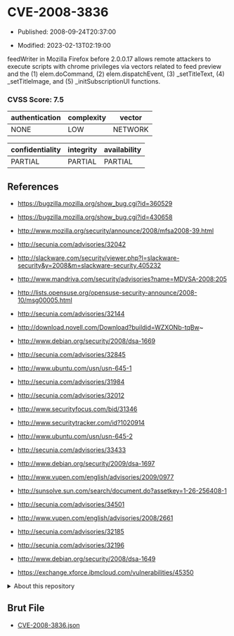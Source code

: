 # CVE-2008-3836

- Published: 2008-09-24T20:37:00

- Modified: 2023-02-13T02:19:00

feedWriter in Mozilla Firefox before 2.0.0.17 allows remote attackers to execute scripts with chrome privileges via vectors related to feed preview and the (1) elem.doCommand, (2) elem.dispatchEvent, (3) _setTitleText, (4) _setTitleImage, and (5) _initSubscriptionUI functions.

### CVSS Score: **7.5**

| authentication | complexity | vector |
| --- | --- | --- |
| NONE | LOW | NETWORK |

| confidentiality | integrity | availability |
| --- | --- | --- |
| PARTIAL | PARTIAL | PARTIAL |

## References

* https://bugzilla.mozilla.org/show_bug.cgi?id=360529

* https://bugzilla.mozilla.org/show_bug.cgi?id=430658

* http://www.mozilla.org/security/announce/2008/mfsa2008-39.html

* http://secunia.com/advisories/32042

* http://slackware.com/security/viewer.php?l=slackware-security&y=2008&m=slackware-security.405232

* http://www.mandriva.com/security/advisories?name=MDVSA-2008:205

* http://lists.opensuse.org/opensuse-security-announce/2008-10/msg00005.html

* http://secunia.com/advisories/32144

* http://download.novell.com/Download?buildid=WZXONb-tqBw~

* http://www.debian.org/security/2008/dsa-1669

* http://secunia.com/advisories/32845

* http://www.ubuntu.com/usn/usn-645-1

* http://secunia.com/advisories/31984

* http://secunia.com/advisories/32012

* http://www.securityfocus.com/bid/31346

* http://www.securitytracker.com/id?1020914

* http://www.ubuntu.com/usn/usn-645-2

* http://secunia.com/advisories/33433

* http://www.debian.org/security/2009/dsa-1697

* http://www.vupen.com/english/advisories/2009/0977

* http://sunsolve.sun.com/search/document.do?assetkey=1-26-256408-1

* http://secunia.com/advisories/34501

* http://www.vupen.com/english/advisories/2008/2661

* http://secunia.com/advisories/32185

* http://secunia.com/advisories/32196

* http://www.debian.org/security/2008/dsa-1649

* https://exchange.xforce.ibmcloud.com/vulnerabilities/45350

<details>
<summary>About this repository</summary> 

  This repository is part of the project [Live Hack CVE](https://github.com/Live-Hack-CVE). Main website can be found [www.live-hack.org](https://www.live-hack.org) 
  
  Made by [Sn0wAlice](https://github.com/Sn0wAlice) for the people that care about security and need to have a feed of the latest CVEs. Hope you enjoy it, don't forget to star the repo and follow me on [Twitter](https://twitter.com/Sn0wAlice) and [Github](https://github.com/Sn0wAlice). And that is my [personnal website](https://www.alice-snow.me/)

  - [Home Page](https://github.com/Live-Hack-CVE)
  - [Framework](https://github.com/Live-Hack-CVE/cve-framework)
  - [CVE database](https://github.com/Live-Hack-CVE/full_database)
  - [Changelog](https://github.com/Live-Hack-CVE/Changelog)
</details>

## Brut File

* [CVE-2008-3836.json](https://raw.githubusercontent.com/Live-Hack-CVE/full_database/main/cves/2008/CVE-2008-3836.json)

